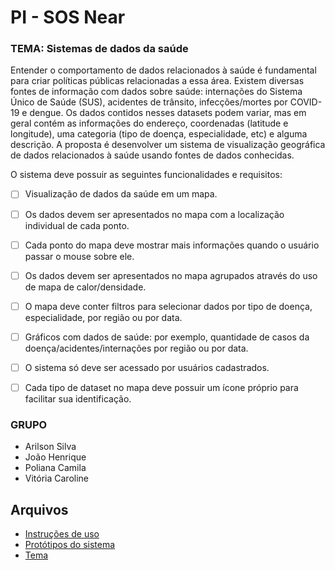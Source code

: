 # PI - SOS Near

### TEMA: Sistemas de dados da saúde

Entender o comportamento de dados relacionados à saúde é fundamental para criar políticas públicas relacionadas a essa área. Existem diversas fontes de informação com dados sobre saúde: internações do Sistema Único de Saúde (SUS), acidentes de trânsito, infecções/mortes por COVID-19 e dengue. Os dados contidos nesses datasets podem variar, mas em geral contém as informações do endereço, coordenadas (latitude e longitude), uma categoria (tipo de doença, especialidade, etc) e alguma descrição.
A proposta é desenvolver um sistema de visualização geográfica de dados relacionados à saúde usando fontes de dados conhecidas.

O sistema deve possuir as seguintes funcionalidades e requisitos:

- [ ] Visualização de dados da saúde em um mapa.

- [ ] Os dados devem ser apresentados no mapa com a localização individual de cada ponto.

- [ ] Cada ponto do mapa deve mostrar mais informações quando o usuário passar o mouse sobre ele.

- [ ] Os dados devem ser apresentados no mapa agrupados através do uso de mapa de calor/densidade.

- [ ] O mapa deve conter filtros para selecionar dados por tipo de doença, especialidade, por região ou por data.

- [ ] Gráficos com dados de saúde: por exemplo, quantidade de casos da doença/acidentes/internações por região ou por data.

- [ ] O sistema só deve ser acessado por usuários cadastrados.

- [ ] Cada tipo de dataset no mapa deve possuir um ícone próprio para facilitar sua identificação.

### GRUPO
- Arilson Silva
- João Henrique
- Poliana Camila
- Vitória Caroline

## Arquivos
- [Instruções de uso](https://github.com/ArilsonFJS/SOSNear/blob/master/Instru%C3%A7%C3%B5es.pdf)
- [Protótipos do sistema](https://gitlab.com/pi-usabilidade-2021/sos-near/-/blob/master/PI.pdf)
- [Tema](https://gitlab.com/pi-usabilidade-2021/sos-near/-/blob/master/tema-objetivos.md)



